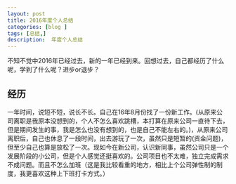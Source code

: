 ```yaml
---
layout: post
title: 2016年度个人总结
categories: [blog ]
tags: [总结,]
description:  年度个人总结
---
```

 
 不知不觉中2016年已经过去，新的一年已经到来。回想过去，自己都经历了什么呢，学到了什么呢？进步or退步？
 
 ## 经历

 一年时间，说短不短，说长不长。自己在16年8月份找了一份新工作。(从原来公司离职是我原本没想到的，个人不怎么喜欢跳槽，本打算在原来公司一直待下去，但是期间发生的事，我是怎么也没有想到的，也是自己不能左右的。)，从原来公司离职后，自己也休息了一段时间，出去游玩了一次，虽然只是短暂的(资金问题)，但至少自己也算是放松了一次。现如今在新公司，认识新同事，虽然公司只是一个发展阶段的小公司，但是个人感觉还挺喜欢的。公司项目也不太难，独立完成需求不成问题。而且不怎么加班（这是我比较看重的地方，相比上个公司弹性制的制度，我更喜欢这种上下班打卡方式。）
	